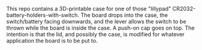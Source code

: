 This repo contains a 3D-printable case for one of those "lillypad" CR2032-battery-holders-with-switch.  The board drops into the case, the switch/battery facing downwards, and the lever allows the switch to be thrown while the board is inside the case.  A push-on cap goes on top.  The intention is that the lid, and possibly the case, is modified for whatever application the board is to be put to.